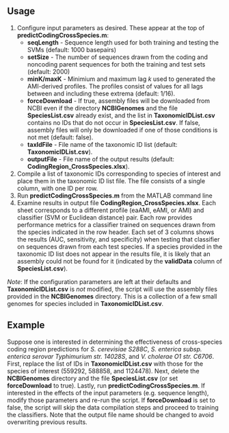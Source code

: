 ## Usage
1. Configure input parameters as desired. These appear at the top of **predictCodingCrossSpecies.m**:
	- **seqLength** - Sequence length used for both training and testing the SVMs (default: 1000 basepairs)
	- **setSize** - The number of sequences drawn from the coding and noncoding parent sequences for both the training and test sets (default: 2000)
	- **minK/maxK** - Minimium and maximum lag *k* used to generated the AMI-derived profiles. The profiles consist of values for all lags between and including these extrema (default: 1/16).
	- **forceDownload** - If true, assembly files will be downloaded from NCBI even if the directory **NCBIGenomes** and the file **SpeciesList.csv** already exist, and the list in **TaxonomicIDList.csv** contains no IDs that do not occur in **SpeciesList.csv**. If false, assembly files will only be downloaded if one of those conditions is not met (default: false).
	- **taxIdFile** - File name of the taxonomic ID list (default: **TaxonomicIDList.csv**).
	- **outputFile** - File name of the output results (default: **CodingRegion_CrossSpecies.xlsx**).
2. Compile a list of taxonomic IDs corresponding to species of interest and place them in the taxonomic ID list file. The file consists of a single column, with one ID per row.
3. Run **predictCodingCrossSpecies.m** from the MATLAB command line
4. Examine results in output file **CodingRegion_CrossSpecies.xlsx**. Each sheet corresponds to a different profile (eaAMI, eAMI, or AMI) and classifier (SVM or Euclidean distance) pair. Each row provides performance metrics for a classifier trained on sequences drawn from the species indicated in the row header. Each set of 3 columns shows the results (AUC, sensitivity, and specificity) when testing that classifier on sequences drawn from each test species. If a species provided in the taxonomic ID list does not appear in the results file, it is likely that an assembly could not be found for it (indicated by the **validData** column of **SpeciesList.csv**).     

*Note*: If the configuration parameters are left at their defaults and **TaxonomicIDList.csv** is *not* modified, the script will use the assembly files provided in the **NCBIGenomes** directory. This is a collection of a few small genomes for species included in **TaxonomicIDList.csv**.  

## Example
Suppose one is interested in determining the effectiveness of cross-species coding region predictions for *S. cerevisiae S288C*, *S. enterica subsp. enterica serovar Typhimurium str. 14028S*, and *V. cholerae O1 str. C6706*. First, replace the list of IDs in **TaxonomicIDList.csv** with those for the species of interest (559292, 588858, and 1124478). Next, delete the **NCBIGenomes** directory and the file **SpeciesList.csv** (or set **forceDownload** to true). Lastly, run **predictCodingCrossSpecies.m**. If interested in the effects of the input parameters (e.g. sequence length), modify those parameters and re-run the script. If **forceDownload** is set to false, the script will skip the data compilation steps and proceed to training the classifiers. Note that the output file name should be changed to avoid overwriting previous results.  
